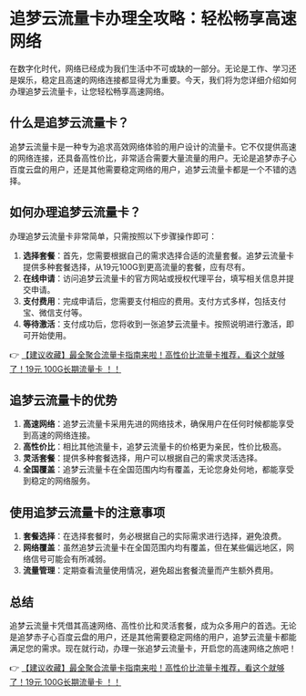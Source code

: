 # 追梦云流量卡办理全攻略：轻松畅享高速网络

在数字化时代，网络已经成为我们生活中不可或缺的一部分。无论是工作、学习还是娱乐，稳定且高速的网络连接都显得尤为重要。今天，我们将为您详细介绍如何办理追梦云流量卡，让您轻松畅享高速网络。

## 什么是追梦云流量卡？

追梦云流量卡是一种专为追求高效网络体验的用户设计的流量卡。它不仅提供高速的网络连接，还具备高性价比，非常适合需要大量流量的用户。无论是追梦赤子心百度云盘的用户，还是其他需要稳定网络的用户，追梦云流量卡都是一个不错的选择。

## 如何办理追梦云流量卡？

办理追梦云流量卡非常简单，只需按照以下步骤操作即可：

1. **选择套餐**：首先，您需要根据自己的需求选择合适的流量套餐。追梦云流量卡提供多种套餐选择，从19元100G到更高流量的套餐，应有尽有。
2. **在线申请**：访问追梦云流量卡的官方网站或授权代理平台，填写相关信息并提交申请。
3. **支付费用**：完成申请后，您需要支付相应的费用。支付方式多样，包括支付宝、微信支付等。
4. **等待激活**：支付成功后，您将收到一张追梦云流量卡。按照说明进行激活，即可开始使用。

👉 [【建议收藏】最全聚合流量卡指南来啦！高性价比流量卡推荐，看这个就够了！19元 100G长期流量卡 ！！](https://bit.ly/Liuliangka)

## 追梦云流量卡的优势

1. **高速网络**：追梦云流量卡采用先进的网络技术，确保用户在任何时候都能享受到高速的网络连接。
2. **高性价比**：相比其他流量卡，追梦云流量卡的价格更为亲民，性价比极高。
3. **灵活套餐**：提供多种套餐选择，用户可以根据自己的需求灵活选择。
4. **全国覆盖**：追梦云流量卡在全国范围内均有覆盖，无论您身处何地，都能享受到稳定的网络服务。

## 使用追梦云流量卡的注意事项

1. **套餐选择**：在选择套餐时，务必根据自己的实际需求进行选择，避免浪费。
2. **网络覆盖**：虽然追梦云流量卡在全国范围内均有覆盖，但在某些偏远地区，网络信号可能会有所减弱。
3. **流量管理**：定期查看流量使用情况，避免超出套餐流量而产生额外费用。

## 总结

追梦云流量卡凭借其高速网络、高性价比和灵活套餐，成为众多用户的首选。无论是追梦赤子心百度云盘的用户，还是其他需要稳定网络的用户，追梦云流量卡都能满足您的需求。现在就行动，办理一张追梦云流量卡，开启您的高速网络之旅吧！

👉 [【建议收藏】最全聚合流量卡指南来啦！高性价比流量卡推荐，看这个就够了！19元 100G长期流量卡 ！！](https://bit.ly/Liuliangka)